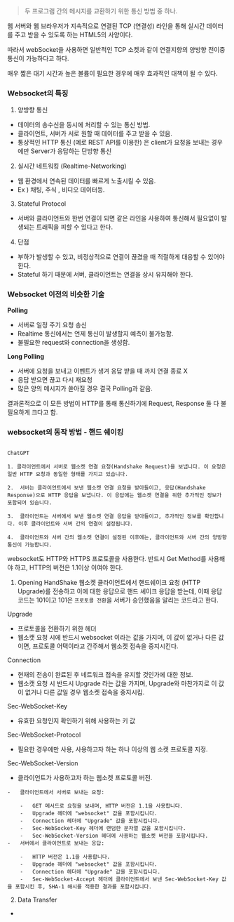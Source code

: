 
> 두 프로그램 간의 메시지를 교환하기 위한 통신 방법 중 하나.


웹 서버와 웹 브라우저가 지속적으로 연결된 TCP (연결성) 라인을 통해 실시간 데이터를
주고 받을 수 있도록 하는 HTML5의 사양이다.

따라서 webSocket을 사용하면 일반적인 TCP 소켓과 같이 연결지향의 양방향
전이중 통신이 가능하다고 하다.

매우 짧은 대기 시간과 높은 볼륨이 필요한 경우에 매우 효과적인 대책이 될 수 있다.


### Websocket의 특징

1. 양방향 통신
- 데이터의 송수신을 동시에 처리할 수 있는 통신 방법.
- 클라이언트, 서버가 서로 원할 때 데이터를 주고 받을 수 있음.
- 통상적인 HTTP 통신 (예로 REST API를 이용한) 은 client가 요청을 보내는 경우에만 Server가 응답하는 단방향 통신

2. 실시간 네트워킹 (Realtime-Networking)
- 웹 환경에서 연속된 데이터를 빠르게 노출시킬 수 있음.
- Ex ) 채팅, 주식 , 비디오 데이터등.

3. Stateful Protocol
- 서버와 클라이언트와 한번 연결이 되면 같은 라인을 사용하여 통신해서 필요없이 발생되는 트래픽을 피할 수 있다고 한다.

4. 단점
- 부하가 발생할 수 있고, 비정상적으로 연결이 끊겼을 때 적절하게 대응할 수 있어야 한다.
- Stateful 하기 때문에 서버, 클라이언트는 연결을 상시 유지해야 한다.


### Websocket 이전의 비슷한 기술

**Polling**

- 서버로 일정 주기 요청 송신
- Realtime 통신에서는 언제 통신이 발생할지 예측이 불가능함.
- 불필요한 request와 connection을 생성함.

**Long Polling**

- 서버에 요청을 보내고 이벤트가 생겨 응답 받을 때 까지 연결 종료 X
- 응답 받으면 끊고 다시 재요청
- 많은 양의 메시지가 쏟아질 경우 결국 Polling과 같음.

결과론적으로 이 모든 방법이 HTTP를 통해 통신하기에 Request, Response 둘 다 
불필요하게 크다고 함.


### websocket의 동작 방법 - 핸드 쉐이킹

```

ChatGPT

1. 클라이언트에서 서버로 웹소켓 연결 요청(Handshake Request)을 보냅니다. 이 요청은 일반 HTTP 요청과 동일한 형태를 가지고 있습니다.
    
2.  서버는 클라이언트에서 보낸 웹소켓 연결 요청을 받아들이고, 응답(Handshake Response)으로 HTTP 응답을 보냅니다. 이 응답에는 웹소켓 연결을 위한 추가적인 정보가 포함되어 있습니다.
    
3.  클라이언트는 서버에서 보낸 웹소켓 연결 응답을 받아들이고, 추가적인 정보를 확인합니다. 이후 클라이언트와 서버 간의 연결이 설정됩니다.
    
4.  클라이언트와 서버 간의 웹소켓 연결이 설정된 이후에는, 클라이언트와 서버 간의 양방향 통신이 가능합니다.

```

websocket도 HTTP와 HTTPS 프로토콜을 사용한다.
반드시 Get Method를 사용해야 하고, HTTP의 버전은 1.1이상 이여야 한다.

1. Opening HandShake
웹소켓 클라이언트에서 핸드쉐이크 요청 (HTTP Upgrade)를 전송하고 이에 대한 응답으로 핸드 셰이크 응답을 받는데, 이때 응답 코드는 101이고 101은 `프로토콜 전환`을 서버가 승인했음을 알리는 코드라고 한다.

Upgrade
- 프로토콜을 전환하기 위한 헤더
- 웹소캣 요청 시에 반드시 websocket 이라는 값을 가지며, 이 값이 없거나 다른 값이면, 프로토콜 어택이라고 간주해서 웹소켓 접속을 중지시킨다.

Connection
- 현재의 전송이 완료된 후 네트워크 접속을 유지할 것인가에 대한 정보.
- 웹소캣 요청 시 반드시 Upgrade 라는 값을 가지며, Upgrade와 마찬가지로 이 값이 없거나 다른 값일 경우 웹소켓 접속을 중지시킴.

Sec-WebSocket-Key
- 유효한 요청인지 확인하기 위해 사용하는 키 값

Sec-WebSocket-Protocol
- 필요한 경우에만 사용, 사용하고자 하는 하나 이상의 웹 소켓 프로토콜 지정.

Sec-WebSocket-Version
- 클라이언트가 사용하고자 하는 웹소켓 프로토콜 버전.

```
-   클라이언트에서 서버로 보내는 요청:
    
    -   GET 메서드로 요청을 보내며, HTTP 버전은 1.1을 사용합니다.
    -   Upgrade 헤더에 "websocket" 값을 포함시킵니다.
    -   Connection 헤더에 "Upgrade" 값을 포함시킵니다.
    -   Sec-WebSocket-Key 헤더에 랜덤한 문자열 값을 포함시킵니다.
    -   Sec-WebSocket-Version 헤더에 사용하는 웹소켓 버전을 포함시킵니다.
-   서버에서 클라이언트로 보내는 응답:
    
    -   HTTP 버전은 1.1을 사용합니다.
    -   Upgrade 헤더에 "websocket" 값을 포함시킵니다.
    -   Connection 헤더에 "Upgrade" 값을 포함시킵니다.
    -   Sec-WebSocket-Accept 헤더에 클라이언트에서 보낸 Sec-WebSocket-Key 값을 포함시킨 후, SHA-1 해시를 적용한 결과를 포함시킵니다.
```

2. Data Transfer
- 



